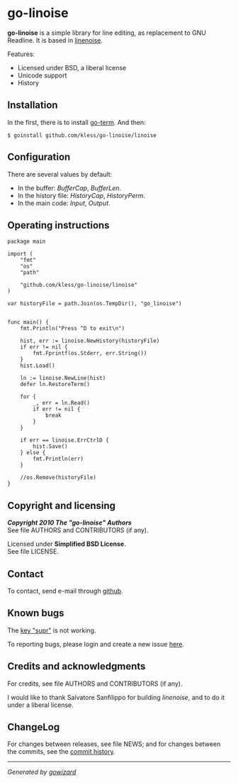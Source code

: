 go-linoise
==========

**go-linoise** is a simple library for line editing, as replacement to GNU
Readline. It is based in [linenoise][4].

Features:

+ Licensed under BSD, a liberal license
+ Unicode support
+ History


## Installation

In the first, there is to install [go-term][5]. And then:

	$ goinstall github.com/kless/go-linoise/linoise


## Configuration

There are several values by default:

+ In the buffer: *BufferCap*, *BufferLen*.
+ In the history file: *HistoryCap*, *HistoryPerm*.
+ In the main code: *Input*, *Output*.


## Operating instructions

	package main

	import (
		"fmt"
		"os"
		"path"

		"github.com/kless/go-linoise/linoise"
	)

	var historyFile = path.Join(os.TempDir(), "go_linoise")


	func main() {
		fmt.Println("Press ^D to exit\n")

		hist, err := linoise.NewHistory(historyFile)
		if err != nil {
			fmt.Fprintf(os.Stderr, err.String())
		}
		hist.Load()

		ln := linoise.NewLine(hist)
		defer ln.RestoreTerm()

		for {
			_, err = ln.Read()
			if err != nil {
				break
			}
		}

		if err == linoise.ErrCtrlD {
			hist.Save()
		} else {
			fmt.Println(err)
		}

		//os.Remove(historyFile)
	}


## Copyright and licensing

***Copyright 2010  The "go-linoise" Authors***  
See file AUTHORS and CONTRIBUTORS (if any).

Licensed under **Simplified BSD License**.  
See file LICENSE.


## Contact

To contact, send e-mail through [github][1].


## Known bugs

The [key "supr"][6] is not working.

To reporting bugs, please login and create a new issue [here][2].


## Credits and acknowledgments

For credits, see file AUTHORS and CONTRIBUTORS (if any).

I would like to thank Salvatore Sanfilippo for building *linenoise*, and to do it
under a liberal license.


## ChangeLog

For changes between releases, see file NEWS; and for changes between the commits,
see the [commit history][3].


* * *
*Generated by [gowizard](http://github.com/kless/gowizard)*


[1]: http://github.com/kless
[2]: http://github.com/kless/go-linoise/issues
[3]: http://github.com/kless/go-linoise/commits/master
[4]: http://github.com/antirez/linenoise
[5]: http://github.com/kless/go-term
[6]: http://github.com/kless/go-linoise/blob/master/linoise/linoise.go#L196

